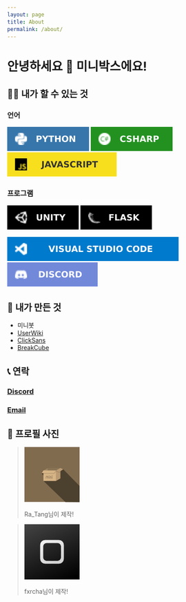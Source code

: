 ```yaml
---
layout: page
title: About
permalink: /about/
---
```


# 안녕하세요 👋 미니박스에요!

## 👨‍💻 내가 할 수 있는 것

### 언어
![Python](/images/badges/python.svg)
![CSharp](/images/badges/csharp.svg)
![JavaScript](/images/badges/javascript.svg)

### 프로그램
![Unity](/images/badges/unity.svg)
![Flask](/images/badges/flask.svg)

![Visual Studio Code](/images/badges/vsc.svg)
![Discord](/images/badges/discord.svg)

## 🔨 내가 만든 것
- 미니봇
- [UserWiki](https://userwiki.xyz)
- [ClickSans](https://play.google.com/store/apps/details?id=com.Minibox.ClickSans)
- [BreakCube](https://play.google.com/store/apps/details?id=com.Minibox.BreakCube)

## 📞 연락
### [Discord](https://discord.com/users/310247242546151434)
### [Email](mailto:minibox724@gmail.com)


## 🧑 프로필 사진
> ![](images/mini128.png)
>
> Ra_Tang님이 제작!

> ![](images/minibox128.png)
>
> fxrcha님이 제작!